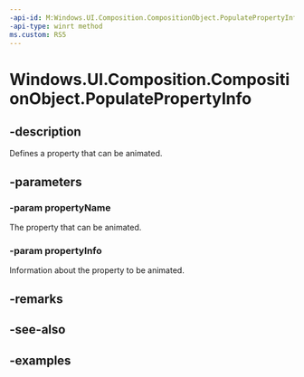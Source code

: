 ```yaml
---
-api-id: M:Windows.UI.Composition.CompositionObject.PopulatePropertyInfo(System.String,Windows.UI.Composition.AnimationPropertyInfo)
-api-type: winrt method
ms.custom: RS5
---
```


<!-- Method syntax.
public void CompositionObject.PopulatePropertyInfo(String propertyName, AnimationPropertyInfo propertyInfo)
-->

# Windows.UI.Composition.CompositionObject.PopulatePropertyInfo

## -description

Defines a property that can be animated.



## -parameters
### -param propertyName

The property that can be animated.

### -param propertyInfo

Information about the property to be animated.

## -remarks

## -see-also

## -examples

